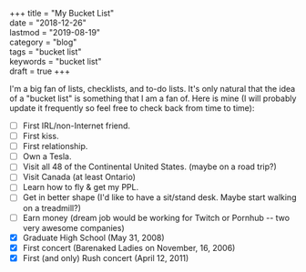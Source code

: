 +++
title = "My Bucket List"  
date = "2018-12-26"  
lastmod = "2019-08-19"  
category = "blog"  
tags = "bucket list"  
keywords = "bucket list"  
draft = true
+++

I'm a big fan of lists, checklists, and to-do lists. It's only natural that the idea of a "bucket list" is something that I am a fan of. Here is mine (I will probably update it frequently so feel free to check back from time to time):  

- [ ] First IRL/non-Internet friend.  
- [ ] First kiss.  
- [ ] First relationship.  
- [ ] Own a Tesla.  
- [ ] Visit all 48 of the Continental United States. (maybe on a road trip?)  
- [ ] Visit Canada (at least Ontario)  
- [ ] Learn how to fly & get my PPL.    
- [ ] Get in better shape (I'd like to have a sit/stand desk. Maybe start walking on a treadmill?)  
- [ ] Earn money (dream job would be working for Twitch or Pornhub -- two very awesome companies)  
- [x] Graduate High School (May 31, 2008)  
- [x] First concert (Barenaked Ladies on November, 16, 2006)
- [x] First (and only) Rush concert (April 12, 2011)
